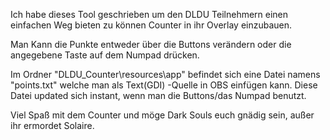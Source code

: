 Ich habe dieses Tool geschrieben um den DLDU Teilnehmern einen einfachen Weg bieten zu können Counter in ihr Overlay einzubauen.

Man Kann die Punkte entweder über die Buttons verändern oder die angegebene Taste auf dem Numpad drücken.

Im Ordner "DLDU_Counter\resources\app" befindet sich eine Datei namens "points.txt" welche man als Text(GDI) -Quelle in OBS einfügen kann.
Diese Datei updated sich instant, wenn man die Buttons/das Numpad benutzt.

Viel Spaß mit dem Counter und möge Dark Souls euch gnädig sein, außer ihr ermordet Solaire. 